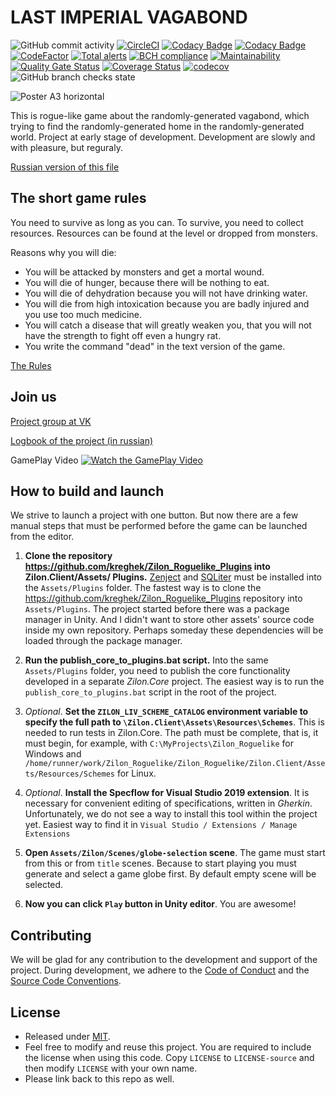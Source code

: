 # LAST IMPERIAL VAGABOND
![GitHub commit activity](https://img.shields.io/github/commit-activity/m/kreghek/Zilon_Roguelike)
[![CircleCI](https://circleci.com/gh/kreghek/Zilon_Roguelike/tree/master.svg?style=svg)](https://circleci.com/gh/kreghek/Zilon_Roguelike/tree/master)
[![Codacy Badge](https://api.codacy.com/project/badge/Grade/b8fa5561a70c401aa0e0a8be8d0ff696)](https://www.codacy.com/manual/kreghek/Zilon_Roguelike?utm_source=github.com&amp;utm_medium=referral&amp;utm_content=kreghek/Zilon_Roguelike&amp;utm_campaign=Badge_Grade)
[![Codacy Badge](https://api.codacy.com/project/badge/Coverage/b8fa5561a70c401aa0e0a8be8d0ff696)](https://www.codacy.com/manual/kreghek/Zilon_Roguelike?utm_source=github.com&utm_medium=referral&utm_content=kreghek/Zilon_Roguelike&utm_campaign=Badge_Coverage)
[![CodeFactor](https://www.codefactor.io/repository/github/kreghek/zilon_roguelike/badge)](https://www.codefactor.io/repository/github/kreghek/zilon_roguelike)
[![Total alerts](https://img.shields.io/lgtm/alerts/g/kreghek/Zilon_Roguelike.svg?logo=lgtm&logoWidth=18)](https://lgtm.com/projects/g/kreghek/Zilon_Roguelike/alerts/)
[![BCH compliance](https://bettercodehub.com/edge/badge/kreghek/Zilon_Roguelike?branch=master)](https://bettercodehub.com/)
[![Maintainability](https://api.codeclimate.com/v1/badges/b4b300bf5efc3d73a268/maintainability)](https://codeclimate.com/github/kreghek/Zilon_Roguelike/maintainability)
[![Quality Gate Status](https://sonarcloud.io/api/project_badges/measure?project=kreghek_Zilon_Roguelike&metric=alert_status)](https://sonarcloud.io/dashboard?id=kreghek_Zilon_Roguelike)
[![Coverage Status](https://coveralls.io/repos/github/kreghek/Zilon_Roguelike/badge.svg?branch=master)](https://coveralls.io/github/kreghek/Zilon_Roguelike?branch=master)
[![codecov](https://codecov.io/gh/kreghek/Zilon_Roguelike/branch/master/graph/badge.svg?token=mSMGtnXFOZ)](https://codecov.io/gh/kreghek/Zilon_Roguelike)
![GitHub branch checks state](https://img.shields.io/github/checks-status/kreghek/Zilon_Roguelike/master?label=Github%20Actions)

![Poster A3 horizontal](https://user-images.githubusercontent.com/2405499/58764985-41faf600-8598-11e9-9220-277923ca7f5b.png)

This is rogue-like game about the randomly-generated vagabond, which trying to find the randomly-generated home in the randomly-generated world. Project at early stage of development. Development are slowly and with pleasure, but reguraly.

[Russian version of this file](/README_RU.md)

## The short game rules

You need to survive as long as you can. To survive, you need to collect resources. Resources can be found at the level or dropped from monsters.

Reasons why you will die:
- You will be attacked by monsters and get a mortal wound.
- You will die of hunger, because there will be nothing to eat.
- You will die of dehydration because you will not have drinking water.
- You will die from high intoxication because you are badly injured and you use too much medicine.
- You will catch a disease that will greatly weaken you, that you will not have the strength to fight off even a hungry rat.
- You write the command "dead" in the text version of the game.

[The Rules](https://last-imperial-vagabond.github.io/LAST_IMPERIAL_VAGABOND.github.io/)

## Join us

[Project group at VK](https://vk.com/last_imperial_vagabond)

[Logbook of the project (in russian)](https://lastimperialvagabond.home.blog)

GamePlay Video
[![Watch the GamePlay Video](https://img.youtube.com/vi/KJJ2ab35eFg/maxresdefault.jpg)](https://www.youtube.com/watch?v=KJJ2ab35eFg)

## How to build and launch

We strive to launch a project with one button. But now there are a few manual steps that must be performed before the game can be launched from the editor.

1. **Clone the repository https://github.com/kreghek/Zilon_Roguelike_Plugins into Zilon.Client/Assets/ Plugins.**
[Zenject](https://github.com/modesttree/Zenject) and [SQLiter](https://assetstore.unity.com/packages/tools/integration/sqliter-20660) must be installed into the `Assets/Plugins` folder. The fastest way is to clone the https://github.com/kreghek/Zilon_Roguelike_Plugins repository into `Assets/Plugins`. The project started before there was a package manager in Unity. And I didn't want to store other assets' source code inside my own repository. Perhaps someday these dependencies will be loaded through the package manager.

2. **Run the publish_core_to_plugins.bat script.**
Into the same `Assets/Plugins` folder, you need to publish the core functionality developed in a separate *Zilon.Core* project. The easiest way is to run the `publish_core_to_plugins.bat` script in the root of the project.

3. *Optional*. **Set the `ZILON_LIV_SCHEME_CATALOG` environment variable to specify the full path to `\Zilon.Client\Assets\Resources\Schemes`**.
This is needed to run tests in Zilon.Core. The path must be complete, that is, it must begin, for example, with `C:\MyProjects\Zilon_Roguelike` for Windows and `/home/runner/work/Zilon_Roguelike/Zilon_Roguelike/Zilon.Client/Assets/Resources/Schemes` for Linux.

4. *Optional*. **Install the Specflow for Visual Studio 2019 extension**.
It is necessary for convenient editing of specifications, written in *Gherkin*. Unfortunately, we do not see a way to install this tool within the project yet. Easiest way to find it in `Visual Studio / Extensions / Manage Extensions`

5. **Open `Assets/Zilon/Scenes/globe-selection` scene**.
The game must start from this or from `title` scenes. Because to start playing you must generate and select a game globe first. By default empty scene will be selected.

6. **Now you can click `Play` button in Unity editor**.
You are awesome!

## Contributing

We will be glad for any contribution to the development and support of the project. During development, we adhere to the [Code of Conduct](/CODE_OF_CONDUCT.md) and the [Source Code Conventions](/CODE_CONVENTIONS.md).

## License

- Released under [MIT](/LICENSE).
- Feel free to modify and reuse this project. You are required to include the license when using this code. Copy `LICENSE` to `LICENSE-source` and then modify `LICENSE` with your own name.
- Please link back to this repo as well.
